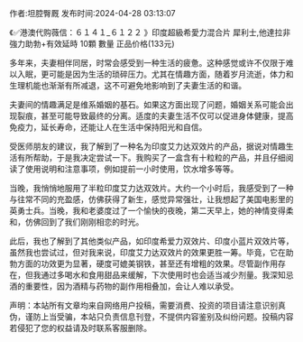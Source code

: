 <p>作者:坦腔臀厩 发布时间:2024-04-28 03:13:07</p>
<p>《✅港澳代购薇信：６１４１_６１２２ 》印度超級希愛力混合片 犀利士,他達拉非 強力助勃+有效延時 10顆 數量 正品价格(133元) </p>
									<p>多年来，夫妻相伴同居，时常会感受到一种生活的疲惫。这种感觉或许不仅限于难以入眠，更可能是因为生活的琐碎压力。尤其在情趣方面，随着岁月流逝，体力和生理机能也渐渐有所减退，这不可避免地影响到了夫妻生活的和谐。</p><p></p><p></p><p></p><p>夫妻间的情趣满足是维系婚姻的基石。如果这方面出现了问题，婚姻关系可能会出现裂痕，甚至可能导致最终的分离。适度的夫妻生活不仅可以促进身体健康，提高免疫力，延长寿命，还能让人在生活中保持阳光和自信。</p><p></p><p></p><p></p><p></p><p></p><p>受医师朋友的建议，我了解到了一种名为印度艾力达双效片的产品，据说对情趣生活有所帮助，于是我决定尝试一下。我购买了一盒含有十粒粒的产品，并且仔细阅读了使用说明和注意事项，例如提前一小时使用，饮水增多等等。</p><p></p><p></p><p></p><p></p><p>当晚，我悄悄地服用了半粒印度艾力达双效片。大约一个小时后，我感受到了一种与往常不同的充盈感，仿佛获得了新生，感觉异常强壮，让我想起了美国电影里的英勇士兵。当晚，我和老婆度过了一个愉快的夜晚，第二天早上，她的神情变得柔和，仿佛回到了我们刚刚相恋的时光。</p><p></p><p></p><p></p><p>此后，我也了解到了其他类似产品，如印度希爱力双效片、印度小蓝片双效片等，虽然我也尝试过，但对我来说，印度艾力达双效片的效果更胜一筹。毕竟，它在助勃方面的功效更为显著，硬度可媲美钢铁，甚至还有增粗的效果。尽管副作用存在，但我通过多喝水和食用甜品来缓解，下次使用时也会适当减少剂量。我深知忌酒的重要性，因为酒精与药物的副作用相叠加，会让人难以承受。</p>				声明：本站所有文章均来自网络用户投稿，需要消费、投资的项目请注意识别真伪，谨防上当受骗，本站只负责信息刊登，不提供内容鉴别及纠纷问题。投稿内容若侵犯了您的权益请及时联系客服删除。				
